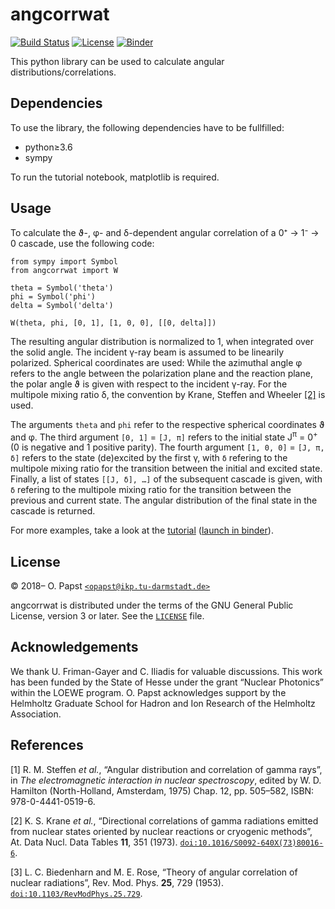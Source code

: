 # angcorrwat

[![Build Status](https://travis-ci.com/op3/angcorrwat.svg?branch=master)](https://travis-ci.com/op3/angcorrwat)
[![License](https://img.shields.io/badge/License-GPL%20v3+-blue.svg)](LICENSE)
[![Binder](https://mybinder.org/badge.svg)](https://mybinder.org/v2/gh/op3/angcorrwat/master?filepath=doc%2Ftutorial.ipynb)

This python library can be used to calculate angular distributions/correlations.


## Dependencies

To use the library, the following dependencies have to be fullfilled:

- python≥3.6
- sympy

To run the tutorial notebook, matplotlib is required.

## Usage

To calculate the ϑ-, φ- and δ-dependent angular correlation of a 0⁺ → 1⁻ → 0 cascade, use the following code:

```
from sympy import Symbol
from angcorrwat import W

theta = Symbol('theta')
phi = Symbol('phi')
delta = Symbol('delta')

W(theta, phi, [0, 1], [1, 0, 0], [[0, delta]])
```

The resulting angular distribution is normalized to 1, when integrated over the solid angle.
The incident γ-ray beam is assumed to be linearily polarized.
Spherical coordinates are used:
While the azimuthal angle φ refers to the angle between the polarization plane and the reaction plane,
the polar angle ϑ is given with respect to the incident γ-ray.
For the multipole mixing ratio δ, the convention by Krane, Steffen and Wheeler [\[2\]](#ref-2) is used.

The arguments `theta` and `phi` refer to the respective spherical coordinates ϑ and φ.
The third argument `[0, 1]` = `[J, π]` refers to the initial state J<sup>π</sup> = 0<sup>+</sup> (0 is negative and 1 positive parity).
The fourth argument `[1, 0, 0]` = `[J, π, δ]` refers to the state (de)excited by the first γ, with `δ` refering to the multipole mixing ratio for the transition between the initial and excited state.
Finally, a list of states `[[J, δ], …]` of the subsequent cascade is given, with `δ` refering to the multipole mixing ratio for the transition between the previous and current state.
The angular distribution of the final state in the cascade is returned.

For more examples, take a look at the [tutorial](doc/tutorial.ipynb) ([launch in binder](https://mybinder.org/v2/gh/op3/angcorrwat/master?filepath=doc%2Ftutorial.ipynb)).


## License<a name="license"></a>

© 2018– O. Papst [`<opapst@ikp.tu-darmstadt.de>`](mailto:opapst@ikp.tu-darmstadt.de)

angcorrwat is distributed under the terms of the GNU General Public License, version 3 or later.
See the [`LICENSE`](LICENSE) file.


## Acknowledgements

We thank U. Friman-Gayer and C. Iliadis for valuable discussions.
This work has been funded by the State of Hesse under the grant “Nuclear Photonics” within the LOEWE program.
O. Papst acknowledges support by the Helmholtz Graduate School for Hadron and Ion Research of the Helmholtz Association.

## References

<a name="ref-1">[1]</a> R. M. Steffen *et al.*, “Angular distribution and correlation of gamma rays”, in *The electromagnetic interaction in nuclear spectroscopy*, edited by W. D. Hamilton (North-Holland, Amsterdam, 1975) Chap. 12, pp. 505–582, ISBN: 978-0-4441-0519-6.

<a name="ref-2">[2]</a> K. S. Krane *et al.*, “Directional correlations of gamma radiations emitted from nuclear states oriented by nuclear reactions or cryogenic methods”, At. Data Nucl. Data Tables **11**, 351 (1973). [`doi:10.1016/S0092-640X(73)80016-6`](https://doi.org/10.1016/S0092-640X(73)80016-6).  

<a name="ref-3">[3]</a> L. C. Biedenharn and M. E. Rose, “Theory of angular correlation of nuclear radiations”, Rev. Mod. Phys. **25**, 729 (1953). [`doi:10.1103/RevModPhys.25.729`](https://doi.org/10.1103/RevModPhys.25.729).
